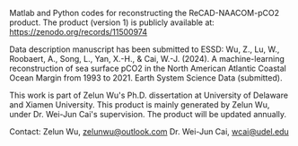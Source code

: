 Matlab and Python codes for reconstructing the ReCAD-NAACOM-pCO2 product. 
The product (version 1) is publicly available at: https://zenodo.org/records/11500974

Data description manuscript has been submitted to ESSD: 
Wu, Z., Lu, W., Roobaert, A., Song, L., Yan, X.-H., & Cai, W.-J. (2024). A machine-learning reconstruction of sea surface pCO2 in the North American Atlantic Coastal Ocean Margin from 1993 to 2021. Earth System Science Data (submitted).

This work is part of Zelun Wu's Ph.D. dissertation at University of Delaware and Xiamen University.
This product is mainly generated by Zelun Wu, under Dr. Wei-Jun Cai's supervision. The product will be updated annually.

Contact:
Zelun Wu, zelunwu@outlook.com
Dr. Wei-Jun Cai, wcai@udel.edu
